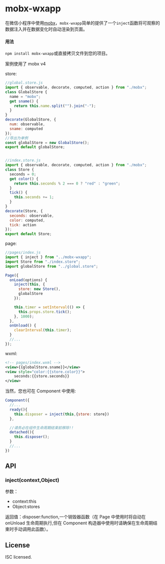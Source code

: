 # mobx-wxapp

在微信小程序中使用[mobx](https://github.com/mobxjs/mobx)，`mobx-wxapp`简单的提供了一个`inject`函数将可观察的数据注入并在数据变化时自动渲染到页面。


#### 用法

`npm install mobx-wxapp`或直接拷贝文件到您的项目。

案例使用了 mobx v4

store:

```JavaScript
//global.store.js
import { observable, decorate, computed, action } from "./mobx";
class GlobalStore {
  name = "mobx";
  get sname() {
    return this.name.split("").join("-");
  }
}
decorate(GlobalStore, {
  num: observable,
  sname: computed
});
//导出为单例
const globalStore = new GlobalStore();
export default globalStore;


//index.store.js
import { observable, decorate, computed, action } from "./mobx";
class Store {
  seconds = 0;
  get color() {
    return this.seconds % 2 === 0 ? "red" : "green";
  }
  tick() {
    this.seconds += 1;
  }
}
decorate(Store, {
  seconds: observable,
  color: computed,
  tick: action
});
export default Store;
```

page:

```JavaScript
//pages/index.js
import { inject } from "../mobx-wxapp";
import Store from "./index.store";
import globalStore from "../global.store";

Page({
  onLoad(options) {
    inject(this, {
      store: new Store(),
      globalStore
    });

    this.timer = setInterval(() => {
      this.props.store.tick();
    }, 1000);
  },
  onUnload() {
    clearInterval(this.timer);
  }
  //...
});
```

wxml:

```xml
<!-- pages/index.wxml -->
<view>{{globalStore.sname}}</view>
<view style="color:{{store.color}}">
    seconds:{{store.seconds}}
</view>
```

当然，您也可在 Component 中使用:

```JavaScript
Component({
  //...
  ready(){
    this.disposer = inject(this,{store: store})
  },

  //请务必在组件生命周期结束前移除!!
  detached(){
    this.disposer();
  }
  //...
})
```

## API

### inject(context,Object)

参数：

- context:this
- Object:stores

返回值：disposer:function,一个销毁器函数（在 Page 中使用时将自动在 onUnload 生命周期执行,但在 Component 构造器中使用时请确保在生命周期结束时手动调用此函数）。

## License

ISC licensed.
